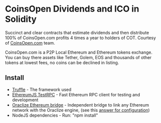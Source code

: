 # CoinsOpen Dividends and ICO in Solidity

Succinct and clear contracts that estimate dividends and then distribute 100% of CoinsOpen.com profits 4 times a year to holders of COT. Courtesy of [CoinsOpen.com](https://coinsopen.com) team.


CoinsOpen.com is a P2P Local Ethereum and Ethereum tokens exchange. You can buy there assets like Tether, Golem, EOS and thousands of other tokens at lowest fees, no coins can be declined in listing.


## Install

* [Truffle](http://truffleframework.com/) - The framework used
* [EthereumJS TestRPC](https://github.com/ethereumjs/testrpc) - Fast Ethereum RPC client for testing and development
* [Oraclize Ethereum bridge](https://github.com/oraclize/ethereum-bridge) - Independent bridge to link any Ethereum network with the Oraclize engine, (see this [answer for configuration](https://ethereum.stackexchange.com/questions/11383/oracle-oraclize-it-with-truffle-and-testrpc))
* NodeJS dependencies - Run: "npm install"
